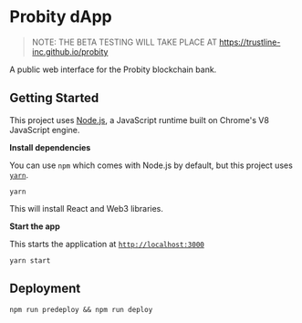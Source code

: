 # Probity dApp

> NOTE: THE BETA TESTING WILL TAKE PLACE AT https://trustline-inc.github.io/probity

A public web interface for the Probity blockchain bank.

## Getting Started

This project uses [Node.js](https://nodejs.org/en/), a JavaScript runtime built on Chrome's V8 JavaScript engine.

**Install dependencies**

You can use `npm` which comes with Node.js by default, but this project uses [`yarn`](https://yarnpkg.com/).

```
yarn
```

This will install React and Web3 libraries.

**Start the app**

This starts the application at [`http://localhost:3000`](http://localhost:3000)

```
yarn start
```

## Deployment

```
npm run predeploy && npm run deploy
```
